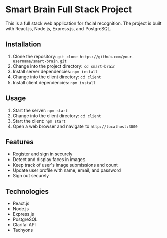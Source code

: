  # Smart Brain Full Stack Project

This is a full stack web application for facial recognition. The project is built with React.js, Node.js, Express.js, and PostgreSQL.

## Installation

1. Clone the repository: `git clone https://github.com/your-username/smart-brain.git`
2. Change into the project directory: `cd smart-brain`
3. Install server dependencies: `npm install`
4. Change into the client directory: `cd client`
5. Install client dependencies: `npm install`

## Usage

1. Start the server: `npm start`
2. Change into the client directory: `cd client`
3. Start the client: `npm start`
4. Open a web browser and navigate to `http://localhost:3000`

## Features

- Register and sign in securely
- Detect and display faces in images
- Keep track of user's image submissions and count
- Update user profile with name, email, and password
- Sign out securely

## Technologies

- React.js
- Node.js
- Express.js
- PostgreSQL
- Clarifai API
- Tachyons

